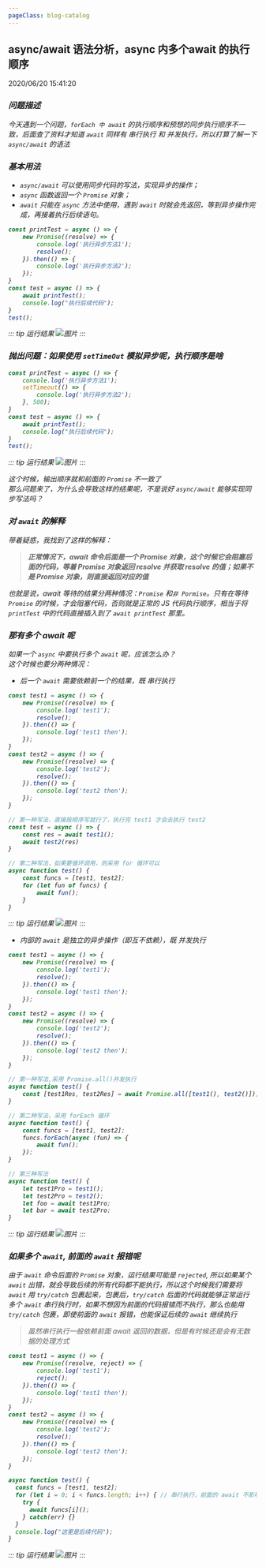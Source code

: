 ```yaml
---
pageClass: blog-catalog
---
```


## async/await 语法分析，async 内多个await 的执行顺序
<p class="date">2020/06/20 15:41:20 
<span id="/blog/js/await.html" class="leancloud_visitors">
    <i class="shni shn-eye-fill" />
    <i class="leancloud-visitors-count"></i>
</span>
</p>

### 问题描述
今天遇到一个问题，<code class="default">forEach 中 await</code> 的执行顺序和预想的同步执行顺序不一致，后面查了资料才知道 <code class="default">await</code> 同样有 <span class="text-green">串行执行</span> 和 <span class="text-green">并发执行</span>，所以打算了解一下 <code class="default">async/await</code> 的语法

### 基本用法
* <code class="default">async/await</code> 可以使用同步代码的写法，实现异步的操作；
* <code class="default">async</code> 函数返回一个 <code class="default">Promise</code> 对象；
* <code class="default">await</code> 只能在 <code class="default">async</code> 方法中使用，遇到 <code class="default">await</code> 时就会先返回，等到异步操作完成，再接着执行后续语句。
``` js
const printTest = async () => {
    new Promise((resolve) => {
        console.log('执行异步方法1');
        resolve();
    }).then(() => {
        console.log('执行异步方法2');
    });
}
const test = async () => {
    await printTest();
    console.log("执行后续代码");
}
test();
```
::: tip 运行结果
![图片](https://s2.loli.net/2022/07/27/SyGDe8ETFPX1p3f.png)
:::

### 抛出问题：如果使用 <code class="default">setTimeOut</code> 模拟异步呢，执行顺序是啥
``` js
const printTest = async () => {
    console.log('执行异步方法1');
    setTimeout(() => {
        console.log('执行异步方法2');
    }, 500);
}
const test = async () => {
    await printTest();
    console.log("执行后续代码");
}
test();
```
::: tip 运行结果
![图片](https://s2.loli.net/2022/07/27/Su8NiXaMAIpwyLc.png)
:::

这个时候，输出顺序就和前面的 <code class="default">Promise</code> 不一致了<br/>
那么问题来了，为什么会导致这样的结果呢，不是说好 <code class="default">async/await</code> 能够实现同步写法吗？

### 对 <code class="default">await</code> 的解释
带着疑惑，我找到了这样的解释：<br>
> **正常情况下，await 命令后面是一个 Promise 对象，这个时候它会阻塞后面的代码，等着 Promise 对象返回 resolve 并获取 resolve 的值；如果不是 Promise 对象，则直接返回对应的值**

也就是说，await 等待的结果分两种情况：<code class="default">Promise</code> 和<code class="default">非 Pormise</code>。只有在等待 <code class="default">Promise</code> 的时候，才会阻塞代码，否则就是正常的 JS 代码执行顺序，相当于将 <code class="default">printTest</code> 中的代码直接插入到了 <code class="default">await printTest</code> 那里。

### 那有多个 await 呢
如果一个 <code class="default">async</code> 中要执行多个 <code class="default">await</code> 呢，应该怎么办？<br>
这个时候也要分两种情况：

* 后一个 <code class="default">await</code> 需要依赖前一个的结果，既 <span class="text-green">串行执行</span>
``` js
const test1 = async () => {
    new Promise((resolve) => {
        console.log('test1');
        resolve();
    }).then(() => {
        console.log('test1 then');
    });
}
const test2 = async () => {
    new Promise((resolve) => {
        console.log('test2');
        resolve();
    }).then(() => {
        console.log('test2 then');
    });
}

// 第一种写法，直接按顺序写就行了，执行完 test1 才会去执行 test2
const test = async () => {
    const res = await test1();
    await test2(res)
}

// 第二种写法，如果要循环调用，则采用 for 循环可以
async function test() {
    const funcs = [test1, test2];
    for (let fun of funcs) {
        await fun();
    }
}
```
::: tip 运行结果
![图片](https://s2.loli.net/2022/07/27/PfClRMbEyDwu6Fs.png)
:::

* 内部的 <code class="default">await</code> 是独立的异步操作（即互不依赖），既 <span class="text-green">并发执行</span>
``` js
const test1 = async () => {
    new Promise((resolve) => {
        console.log('test1');
        resolve();
    }).then(() => {
        console.log('test1 then');
    });
}
const test2 = async () => {
    new Promise((resolve) => {
        console.log('test2');
        resolve();
    }).then(() => {
        console.log('test2 then');
    });
}

// 第一种写法,采用 Promise.all()并发执行
async function test() {
    const [test1Res, test2Res] = await Promise.all([test1(), test2()]);
}

// 第二种写法，采用 forEach 循环
async function test() {
    const funcs = [test1, test2];
    funcs.forEach(async (fun) => {
        await fun();
    });
}

// 第三种写法
async function test() {
    let test1Pro = test1();
    let test2Pro = test2();
    let foo = await test1Pro;
    let bar = await test2Pro;
}
```
::: tip 运行结果
![图片](https://s2.loli.net/2022/07/27/PUIku4qRyV2BlC8.png)
:::

### 如果多个 <code class="default">await</code>, 前面的 <code class="default">await</code> 报错呢
由于 <code class="default">await</code> 命令后面的 <code class="default">Promise</code> 对象，运行结果可能是 <code class="default">rejected</code>, 所以如果某个 <code class="default">await</code> 出错，就会导致后续的所有代码都不能执行，所以这个时候我们需要将 <code class="default">await</code> 用 <code class="default">try/catch</code> 包裹起来，包裹后，<code class="default">try/catch</code> 后面的代码就能够正常运行<br>
多个 <code class="default">await</code> 串行执行时，如果不想因为前面的代码报错而不执行，那么也能用 <code class="default">try/catch</code> 包裹，即使前面的 <code class="default">await</code> 报错，也能保证后续的 <code class="default">await</code> 继续执行
> 虽然串行执行一般依赖前面 await 返回的数据，但是有时候还是会有无数据的处理方式
``` js
const test1 = async () => {
    new Promise((resolve, reject) => {
        console.log('test1');
        reject();
    }).then(() => {
        console.log('test1 then');
    });
}
const test2 = async () => {
    new Promise((resolve) => {
        console.log('test2');
        resolve();
    }).then(() => {
        console.log('test2 then');
    });
}

async function test() {
  const funcs = [test1, test2];
  for (let i = 0; i < funcs.length; i++) { // 串行执行，前面的 await 不影响后续 await
    try {
      await funcs[i]();
    } catch(err) {}
  }
  console.log("这里是后续代码");
}
```
::: tip 运行结果
![图片](https://s2.loli.net/2022/07/27/R5VYtGSk7XiU96z.png)
:::

<base-valine />
<el-backtop :visibility-height="0"></el-backtop>